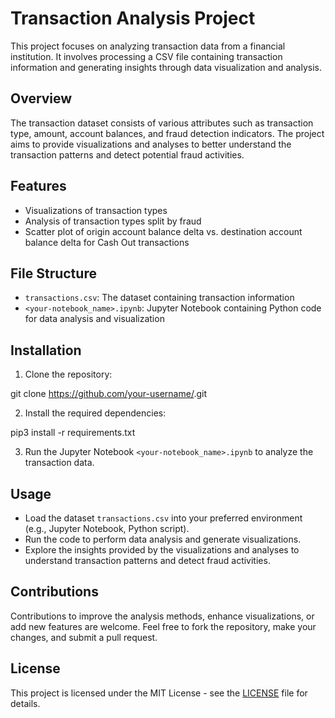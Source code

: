 # Transaction Analysis Project

This project focuses on analyzing transaction data from a financial institution. It involves processing a CSV file containing transaction information and generating insights through data visualization and analysis.

## Overview

The transaction dataset consists of various attributes such as transaction type, amount, account balances, and fraud detection indicators. The project aims to provide visualizations and analyses to better understand the transaction patterns and detect potential fraud activities.

## Features

- Visualizations of transaction types
- Analysis of transaction types split by fraud
- Scatter plot of origin account balance delta vs. destination account balance delta for Cash Out transactions

## File Structure

- `transactions.csv`: The dataset containing transaction information
- `<your-notebook_name>.ipynb`: Jupyter Notebook containing Python code for data analysis and visualization

## Installation

1. Clone the repository:

git clone https://github.com/your-username/<repo-name>.git


2. Install the required dependencies:

pip3 install -r requirements.txt


3. Run the Jupyter Notebook `<your-notebook_name>.ipynb` to analyze the transaction data.

## Usage

- Load the dataset `transactions.csv` into your preferred environment (e.g., Jupyter Notebook, Python script).
- Run the code to perform data analysis and generate visualizations.
- Explore the insights provided by the visualizations and analyses to understand transaction patterns and detect fraud activities.

## Contributions

Contributions to improve the analysis methods, enhance visualizations, or add new features are welcome. Feel free to fork the repository, make your changes, and submit a pull request.

## License

This project is licensed under the MIT License - see the [LICENSE](LICENSE) file for details.
